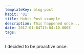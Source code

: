 ```yaml
---
templateKey: blog-post
habit: '01'
title: Habit Post example
description: This happened once...
date: 2017-01-04T15:04:10.000Z
tags:
---
```

I decided to be proactive once.



